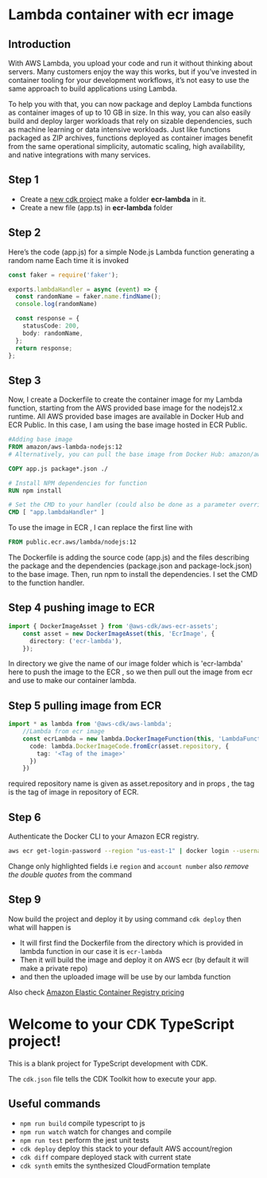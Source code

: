 # Lambda container with ecr image

## Introduction 

With AWS Lambda, you upload your code and run it without thinking about servers. Many customers enjoy the way this works, but if you’ve invested in container tooling for your development workflows, it’s not easy to use the same approach to build applications using Lambda.

To help you with that, you can now package and deploy Lambda functions as container images of up to 10 GB in size. In this way, you can also easily build and deploy larger workloads that rely on sizable dependencies, such as machine learning or data intensive workloads. Just like functions packaged as ZIP archives, functions deployed as container images benefit from the same operational simplicity, automatic scaling, high availability, and native integrations with many services.


## Step 1

- Create a [new cdk project](https://github.com/panacloud-modern-global-apps/full-stack-serverless-cdk/tree/main/step00_hello_cdk) make a folder **ecr-lambda** in it.
- Create a new file (app.ts) in **ecr-lambda** folder

## Step 2

Here’s the code (app.js) for a simple Node.js Lambda function generating a random name Each time it is invoked

```typescript
const faker = require('faker');

exports.lambdaHandler = async (event) => {
  const randomName = faker.name.findName();
  console.log(randomName)

  const response = {
    statusCode: 200,
    body: randomName,
  };
  return response;
};
```
## Step 3

Now, I create a Dockerfile to create the container image for my Lambda function, starting from the AWS provided base image for the nodejs12.x runtime. All AWS provided base images are available in Docker Hub and ECR Public. In this case, I am using the base image hosted in ECR Public.

```Dockerfile
#Adding base image
FROM amazon/aws-lambda-nodejs:12
# Alternatively, you can pull the base image from Docker Hub: amazon/aws-lambda-nodejs:12

COPY app.js package*.json ./

# Install NPM dependencies for function
RUN npm install

# Set the CMD to your handler (could also be done as a parameter override outside of the Dockerfile)
CMD [ "app.lambdaHandler" ]
```

To use the image in ECR , I can replace the first line with

```Dockerfile
FROM public.ecr.aws/lambda/nodejs:12
```

The Dockerfile is adding the source code (app.js) and the files describing the package and the dependencies (package.json and package-lock.json) to the base image. Then, run npm to install the dependencies. I set the CMD to the function handler.


## Step 4 pushing image to ECR

```typescript  
import { DockerImageAsset } from '@aws-cdk/aws-ecr-assets';
    const asset = new DockerImageAsset(this, 'EcrImage', {
      directory: ('ecr-lambda'),
    });
```

In directory we give the name of our image folder which is 'ecr-lambda' here to push the image to the ECR , so we then pull out the image from ecr and use to make our container lambda.

## Step 5 pulling image from ECR

```typescript  
import * as lambda from '@aws-cdk/aws-lambda';
    //Lambda from ecr image
    const ecrLambda = new lambda.DockerImageFunction(this, 'LambdaFunctionECR', {
      code: lambda.DockerImageCode.fromEcr(asset.repository, {
        tag: '<Tag of the image>'
      })
    }) 
```

required repository name is given as asset.repository and in props , the tag is the tag of image in repository of ECR.

## Step 6

Authenticate the Docker CLI to your Amazon ECR registry.

```bash
aws ecr get-login-password --region "us-east-1" | docker login --username AWS --password-stdin "123456789012".dkr.ecr."us-east-1".amazonaws.com
```

Change only highlighted fields i.e `region` and `account number` also *remove the double quotes* from the command

## Step 9

Now build the project and deploy it by using command `cdk deploy` then what will happen is

- It will first find the Dockerfile from the directory which is provided in lambda function in our case it is `ecr-lambda`
- Then it will build the image and deploy it on AWS ecr (by default it will make a private repo)
- and then the uploaded image will be use by our lambda function

Also check [Amazon Elastic Container Registry pricing](https://aws.amazon.com/ecr/pricing/)

# Welcome to your CDK TypeScript project!

This is a blank project for TypeScript development with CDK.

The `cdk.json` file tells the CDK Toolkit how to execute your app.

## Useful commands

 * `npm run build`   compile typescript to js
 * `npm run watch`   watch for changes and compile
 * `npm run test`    perform the jest unit tests
 * `cdk deploy`      deploy this stack to your default AWS account/region
 * `cdk diff`        compare deployed stack with current state
 * `cdk synth`       emits the synthesized CloudFormation template
